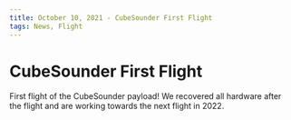 ```yaml
---
title: October 10, 2021 - CubeSounder First Flight
tags: News, Flight
---
```

CubeSounder First Flight
=================

First flight of the CubeSounder payload! We recovered all hardware after the flight and are working towards the next flight in 2022.
